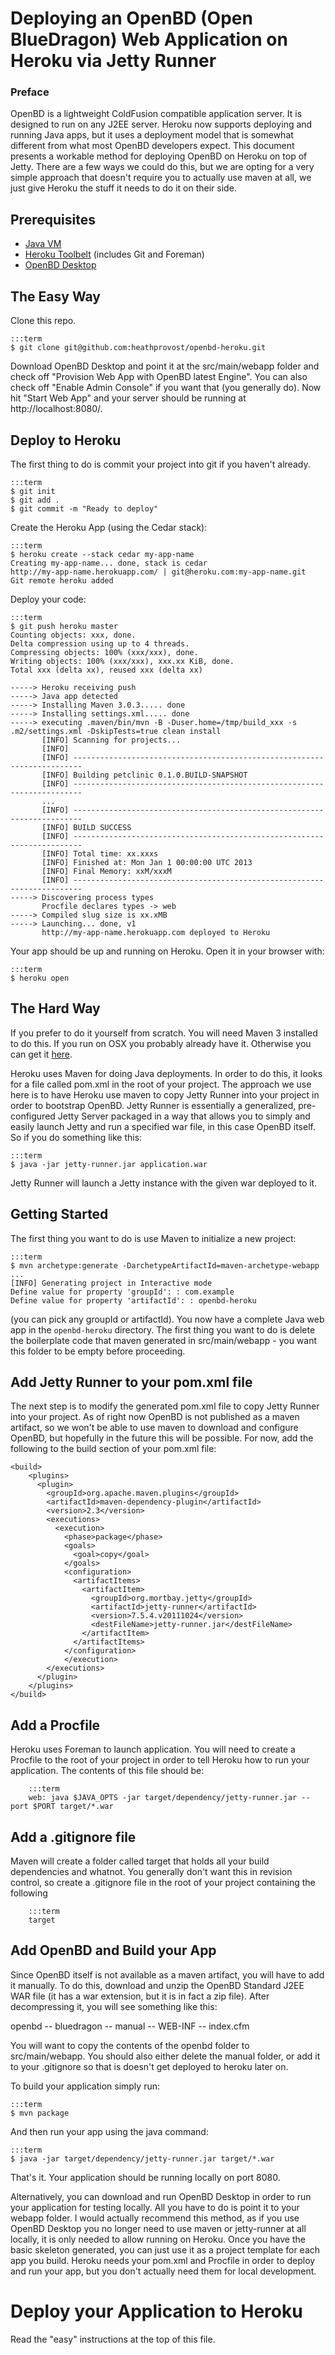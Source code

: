# Deploying an OpenBD (Open BlueDragon) Web Application on Heroku via Jetty Runner

### Preface
OpenBD is a lightweight ColdFusion compatible application server. It is designed to run
on any J2EE server. Heroku now supports deploying and running Java apps, but it uses a 
deployment model that is somewhat different from what most OpenBD developers expect. 
This document presents a workable method for deploying OpenBD on Heroku on top of Jetty.
There are a few ways we could do this, but we are opting for a very simple approach that
doesn't require you to actually use maven at all, we just give Heroku the stuff it needs 
to do it on their side.

## Prerequisites

* [Java VM](http://www.java.com/en/download/index.jsp)
* [Heroku Toolbelt](https://toolbelt.heroku.com/) (includes Git and Foreman)
* [OpenBD Desktop](http://openbd.org/downloads/)

## The Easy Way

Clone this repo. 

    :::term
    $ git clone git@github.com:heathprovost/openbd-heroku.git


Download OpenBD Desktop and point it at the src/main/webapp folder and check
off "Provision Web App with OpenBD latest Engine". You can also check off "Enable Admin Console"
if you want that (you generally do). Now hit "Start Web App" and your server should be running
at http://localhost:8080/. 

## Deploy to Heroku

The first thing to do is commit your project into git if you haven't already.

    :::term
    $ git init
    $ git add .
    $ git commit -m "Ready to deploy"

Create the Heroku App (using the Cedar stack):

    :::term
    $ heroku create --stack cedar my-app-name
    Creating my-app-name... done, stack is cedar
    http://my-app-name.herokuapp.com/ | git@heroku.com:my-app-name.git
    Git remote heroku added

Deploy your code:

    :::term
    $ git push heroku master
    Counting objects: xxx, done.
    Delta compression using up to 4 threads.
    Compressing objects: 100% (xxx/xxx), done.
    Writing objects: 100% (xxx/xxx), xxx.xx KiB, done.
    Total xxx (delta xx), reused xxx (delta xx)

    -----> Heroku receiving push
    -----> Java app detected
    -----> Installing Maven 3.0.3..... done
    -----> Installing settings.xml..... done
    -----> executing .maven/bin/mvn -B -Duser.home=/tmp/build_xxx -s .m2/settings.xml -DskipTests=true clean install
           [INFO] Scanning for projects...
           [INFO]                                                                         
           [INFO] ------------------------------------------------------------------------
           [INFO] Building petclinic 0.1.0.BUILD-SNAPSHOT
           [INFO] ------------------------------------------------------------------------
           ...
           [INFO] ------------------------------------------------------------------------
           [INFO] BUILD SUCCESS
           [INFO] ------------------------------------------------------------------------
           [INFO] Total time: xx.xxxs
           [INFO] Finished at: Mon Jan 1 00:00:00 UTC 2013
           [INFO] Final Memory: xxM/xxxM
           [INFO] ------------------------------------------------------------------------
    -----> Discovering process types
           Procfile declares types -> web
    -----> Compiled slug size is xx.xMB
    -----> Launching... done, v1
           http://my-app-name.herokuapp.com deployed to Heroku


Your app should be up and running on Heroku. Open it in your browser with:

    :::term  
    $ heroku open

## The Hard Way

If you prefer to do it yourself from scratch. You will need Maven 3 installed to do this.
If you run on OSX you probably already have it. Otherwise you can get it [here](http://maven.apache.org/download.cgi).

Heroku uses Maven for doing Java deployments. In order to do this, it looks for a file
called pom.xml in the root of your project. The approach we use here is to have Heroku
use maven to copy Jetty Runner into your project in order to bootstrap OpenBD. Jetty 
Runner is essentially a generalized, pre-configured Jetty Server packaged in a way that
allows you to simply and easily launch Jetty and run a specified war file, in this case
OpenBD itself. So if you do something like this: 

    :::term
    $ java -jar jetty-runner.jar application.war

Jetty Runner will launch a Jetty instance with the given war deployed to it.

## Getting Started

The first thing you want to do is use Maven to initialize a new project:

    :::term
    $ mvn archetype:generate -DarchetypeArtifactId=maven-archetype-webapp
    ...
    [INFO] Generating project in Interactive mode
    Define value for property 'groupId': : com.example
    Define value for property 'artifactId': : openbd-heroku
    
(you can pick any groupId or artifactId). You now have a complete Java web app in the `openbd-heroku` directory.
The first thing you want to do is delete the boilerplate code that maven generated in src/main/webapp - you want
this folder to be empty before proceeding.

## Add Jetty Runner to your pom.xml file

The next step is to modify the generated pom.xml file to copy Jetty Runner into your project. As of right now
OpenBD is not published as a maven artifact, so we won't be able to use maven to download and configure OpenBD,
but hopefully in the future this will be possible. For now, add the following to the build section of your pom.xml file:

    <build>
	    <plugins>
	      <plugin>
	        <groupId>org.apache.maven.plugins</groupId>
	        <artifactId>maven-dependency-plugin</artifactId>
	        <version>2.3</version>
	        <executions>
	          <execution>
	            <phase>package</phase>
	            <goals>
	              <goal>copy</goal>
	            </goals>
	            <configuration>
	              <artifactItems>
	                <artifactItem>
	                  <groupId>org.mortbay.jetty</groupId>
	                  <artifactId>jetty-runner</artifactId>
	                  <version>7.5.4.v20111024</version>
	                  <destFileName>jetty-runner.jar</destFileName>
	                </artifactItem>
	              </artifactItems>
	            </configuration>
	            </execution>
	        </executions>
	      </plugin>
	    </plugins>
    </build>

## Add a Procfile

Heroku uses Foreman to launch application. You will need to create a Procfile to the root of your project in
order to tell Heroku how to run your application. The contents of this file should be:

		:::term
		web: java $JAVA_OPTS -jar target/dependency/jetty-runner.jar --port $PORT target/*.war

## Add a .gitignore file

Maven will create a folder called target that holds all your build dependencies and whatnot. You generally
don't want this in revision control, so create a .gitignore file in the root of your project containing the
following

		:::term
		target

## Add OpenBD and Build your App

Since OpenBD itself is not available as a maven artifact, you will have to add it manually. To do this, download and unzip the OpenBD Standard J2EE WAR file (it has a war extension, but it is in fact a zip file). After
decompressing it, you will see something like this:

openbd
-- bluedragon
-- manual
-- WEB-INF
-- index.cfm

You will want to copy the contents of the openbd folder to src/main/webapp. You should also either delete the
manual folder, or add it to your .gitignore so that is doesn't get deployed to heroku later on.

To build your application simply run:

    :::term
    $ mvn package

And then run your app using the java command:

    :::term
    $ java -jar target/dependency/jetty-runner.jar target/*.war

That's it. Your application should be running locally on port 8080. 

Alternatively, you can download and run OpenBD Desktop in order to run your application for testing locally. All you have to do is point it to your webapp folder. I would actually recommend this method, as if you use OpenBD Desktop you no longer need to use maven or jetty-runner at all locally, it is only needed to allow running on Heroku. Once you have the basic skeleton generated, you can just use it as a project template for each app you
build. Heroku needs your pom.xml and Procfile in order to deploy and run your app, but you don't actually need them for local development.

# Deploy your Application to Heroku

Read the "easy" instructions at the top of this file.
